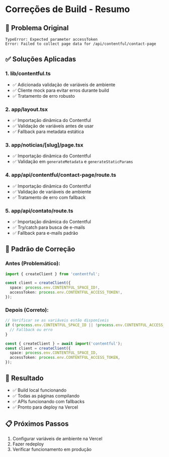 # Correções de Build - Resumo

## 🚨 Problema Original
```
TypeError: Expected parameter accessToken
Error: Failed to collect page data for /api/contentful/contact-page
```

## ✅ Soluções Aplicadas

### 1. **lib/contentful.ts**
- ✅ Adicionada validação de variáveis de ambiente
- ✅ Cliente mock para evitar erros durante build
- ✅ Tratamento de erro robusto

### 2. **app/layout.tsx**
- ✅ Importação dinâmica do Contentful
- ✅ Validação de variáveis antes de usar
- ✅ Fallback para metadata estática

### 3. **app/noticias/[slug]/page.tsx**
- ✅ Importação dinâmica do Contentful
- ✅ Validação em `generateMetadata` e `generateStaticParams`

### 4. **app/api/contentful/contact-page/route.ts**
- ✅ Importação dinâmica do Contentful
- ✅ Validação de variáveis de ambiente
- ✅ Tratamento de erro com fallback

### 5. **app/api/contato/route.ts**
- ✅ Importação dinâmica do Contentful
- ✅ Try/catch para busca de e-mails
- ✅ Fallback para e-mails padrão

## 🔧 Padrão de Correção

### Antes (Problemático):
```typescript
import { createClient } from 'contentful';

const client = createClient({
  space: process.env.CONTENTFUL_SPACE_ID!,
  accessToken: process.env.CONTENTFUL_ACCESS_TOKEN!,
});
```

### Depois (Correto):
```typescript
// Verificar se as variáveis estão disponíveis
if (!process.env.CONTENTFUL_SPACE_ID || !process.env.CONTENTFUL_ACCESS_TOKEN) {
  // Fallback ou erro
}

const { createClient } = await import('contentful');
const client = createClient({
  space: process.env.CONTENTFUL_SPACE_ID,
  accessToken: process.env.CONTENTFUL_ACCESS_TOKEN,
});
```

## 🎯 Resultado
- ✅ Build local funcionando
- ✅ Todas as páginas compilando
- ✅ APIs funcionando com fallbacks
- ✅ Pronto para deploy na Vercel

## 📋 Próximos Passos
1. Configurar variáveis de ambiente na Vercel
2. Fazer redeploy
3. Verificar funcionamento em produção
